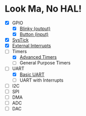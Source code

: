 # Look Ma, No HAL!

* [x] GPIO
    - [x] [Blinky (output)](src/bin/blinky.rs)
    - [x] [Button (input)](src/bin/button.rs)
* [x] [SysTick](src/bin/systick.rs)
* [x] [External Interrupts](src/bin/external_interrupt.rs)
* [ ] Timers
    - [x] [Advanced Timers](src/bin/advanced_timer.rs)
    - [ ] General Purpose Timers
* [ ] UART
    - [x] [Basic UART](src/bin/uart.rs)
    - [ ] UART with Interrupts
* [ ] I2C
* [ ] SPI
* [ ] DMA
* [ ] ADC
* [ ] DAC
